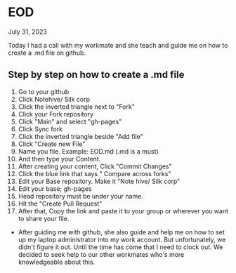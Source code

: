 # EOD
July 31, 2023

Today I had a call with my workmate and she teach and guide me on how to create a .md file on github.

## Step by step on how to create a .md file
1. Go to your github
2. Click Notehive/ Silk corp
3. Click the inverted triangle next to "Fork"
4. Click your Fork repository
5. Click "Main" and select "gh-pages"
6. Click Sync fork
7. Click the inverted triangle beside "Add file"
8. Click "Create new File"
9. Name you file. Example: EOD.md (.md is a must)
10. And then type your Content.
11. After creating your content, Click "Commit Changes"
12. Click the blue link that says " Compare across forks"
13. Edit your Base repository. Make it "Note hive/ Silk corp"
14. Edit your base; gh-pages
15. Head repository must be under your name.
16. Hit the "Create Pull Request"
17. After that, Copy the link and paste it to your group or wherever you want to share your file.

* After guiding me with github, she also guide and help me on how to set up my laptop administrator into my work account. But unfortunately, we didn't figure it out. Until the time has come that I need to clock out. We decided to seek help to our other workmates who's more knowledgeable about this.
